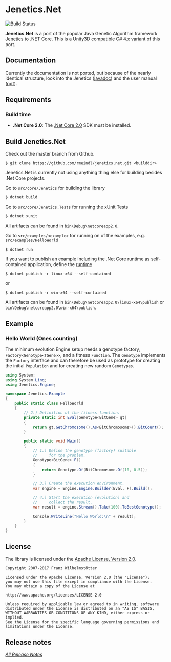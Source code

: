 # Jenetics.Net

![Build Status](https://travis-ci.org/rmeindl/jenetics.net.svg?branch=master)

**Jenetics.Net** is a port of the popular Java Genetic Algorithm framework [Jenetics](http://jenetics.io) to .NET Core.
This is a Unity3D compatible C# 4.x variant of this port.

## Documentation

Currently the documentation is not ported, but because of the nearly identical structure, look into the Jenetics ([javadoc](http://jenetics.io/javadoc/jenetics/3.9/index.html)) and the user manual ([pdf](http://jenetics.io/manual/manual-3.9.0.pdf)).

## Requirements

### Build time
*  **.Net Core 2.0**: The [.Net Core 2.0](https://www.microsoft.com/net/download/core) SDK must be installed.

## Build Jenetics.Net

Check out the master branch from Github.

    $ git clone https://github.com/rmeindl/jenetics.net.git <builddir>

Jenetics.Net is currently not using anything thing else for building besides .Net Core projects.

Go to `src/core/Jenetics` for building the library

    $ dotnet build
    
Go to `src/core/Jenetics.Tests` for running the xUnit Tests

    $ dotnet xunit
    
All artifacts can be found in `bin\Debug\netcoreapp2.0`.

Go to `src/examples/<example>` for running on of the examples, e.g. `src/examples/HelloWorld`

    $ dotnet run
        
If you want to publish an example including the .Net Core runtime as self-contained application, define the [runtime](https://docs.microsoft.com/en-us/dotnet/core/rid-catalog)

    $ dotnet publish -r linux-x64 --self-contained

or 

    $ dotnet publish -r win-x64 --self-contained

All artifacts can be found in `bin\Debug\netcoreapp2.0\linux-x64\publish` or `bin\Debug\netcoreapp2.0\win-x64\publish`.

## Example

### Hello World (Ones counting)

The minimum evolution Engine setup needs a genotype factory, `Factory<Genotype<TGene>>`, and a fitness `Function`. The `Genotype` implements the `Factory` interface and can therefore be used as prototype for creating the initial `Population` and for creating new random `Genotypes`.

```cs
using System;
using System.Linq;
using Jenetics.Engine;

namespace Jenetics.Example
{
    public static class HelloWorld
    {
        // 2.) Definition of the fitness function.
        private static int Eval(Genotype<BitGene> gt)
        {
            return gt.GetChromosome().As<BitChromosome>().BitCount();
        }

        public static void Main()
        {
            // 1.) Define the genotype (factory) suitable
            //     for the problem.
            Genotype<BitGene> F()
            {
                return Genotype.Of(BitChromosome.Of(10, 0.5));
            }

            // 3.) Create the execution environment.
            var engine = Engine.Engine.Builder(Eval, F).Build();

            // 4.) Start the execution (evolution) and
            //     collect the result.
            var result = engine.Stream().Take(100).ToBestGenotype();

            Console.WriteLine("Hello World:\n" + result);
        }
    }
}
```

## License

The library is licensed under the [Apache License, Version 2.0](http://www.apache.org/licenses/LICENSE-2.0.html).

	Copyright 2007-2017 Franz Wilhelmstötter

	Licensed under the Apache License, Version 2.0 (the "License");
	you may not use this file except in compliance with the License.
	You may obtain a copy of the License at

	http://www.apache.org/licenses/LICENSE-2.0

	Unless required by applicable law or agreed to in writing, software
	distributed under the License is distributed on an "AS IS" BASIS,
	WITHOUT WARRANTIES OR CONDITIONS OF ANY KIND, either express or implied.
	See the License for the specific language governing permissions and
	limitations under the License.
	
## Release notes
	
_[All Release Notes](RELEASE_NOTES.md)_